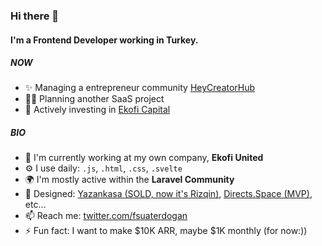 ### Hi there 👋

#### I'm a Frontend Developer working in Turkey.

##### NOW

- ✨ Managing a entrepreneur community [HeyCreatorHub](https://beacons.ai/creatorhub)
- 🧑‍💻 Planning another SaaS project
- 🤑 Actively investing in [Ekofi Capital](https://portfolio-ekofi.vercel.app)

##### BIO

- 🏢 I'm currently working at my own company, **Ekofi United**
- ⚙️ I use daily: `.js`, `.html`, `.css`, `.svelte`
- 🌍 I'm mostly active within the **Laravel Community**
- 💅 Designed: [Yazankasa (SOLD, now it's Rizqin)](https://rizqin.app), [Directs.Space (MVP)](https://directs.space), etc…
- 📫 Reach me: [twitter.com/fsuaterdogan](https://twitter.com/fsuaterdogan)
- ⚡️ Fun fact: I want to make $10K ARR, maybe $1K monthly (for now:))
